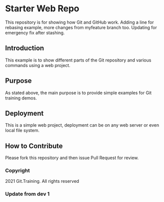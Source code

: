 # Starter Web Repo

This repository is for showing how Git and GitHub work. Adding a line for rebasing example, more changes from myfeature branch too.
Updating for emergency fix after stashing.

## Introduction

This example is to show different parts of the Git repository and various commands using a web project.

## Purpose

As stated above, the main purpose is to provide simple examples for Git training demos.

## Deployment

This is a simple web project, deployment can be on any web server or even local file system.

## How to Contribute

Please fork this repository and then issue Pull Request for review.

### Copyright

2021 Git.Training. All rights reserved


### Update from dev 1
